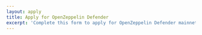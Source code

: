 ```yaml
---
layout: apply
title: Apply for OpenZeppelin Defender
excerpt: 'Complete this form to apply for OpenZeppelin Defender mainnet use. We are accepting only select teams at this time to join the early user group. '
---
```

